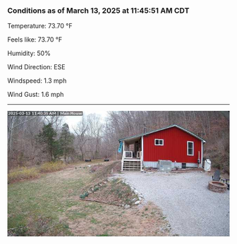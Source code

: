 ### Conditions as of March 13, 2025 at 11:45:51 AM CDT 

Temperature: 73.70 &deg;F

Feels like: 73.70 &deg;F

Humidity: 50%

Wind Direction: ESE

Windspeed: 1.3 mph

Wind Gust: 1.6 mph

---

<img src="./images/latest.jpeg"/>

